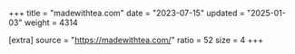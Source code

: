 +++
title = "madewithtea.com"
date = "2023-07-15"
updated = "2025-01-03"
weight = 4314

[extra]
source = "https://madewithtea.com/"
ratio = 52
size = 4
+++
